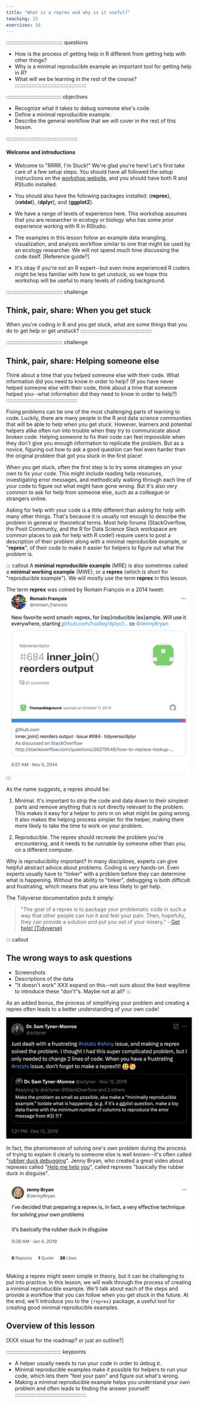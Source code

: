 ```yaml
---
title: "What is a reprex and why is it useful?"
teaching: 15
exercises: 10
---
```


:::::::::::::::::::::::::::::::::::::: questions 
- How is the process of getting help in R different from getting help with other things?
- Why is a minimal reproducible example an important tool for getting help in R?
- What will we be learning in the rest of the course?
::::::::::::::::::::::::::::::::::::::::::::::::

::::::::::::::::::::::::::::::::::::: objectives

- Recognize what it takes to debug someone else's code.
- Define a minimal reproducible example.
- Describe the general workflow that we will cover in the rest of this lesson.

::::::::::::::::::::::::::::::::::::::::::::::::

#### Welcome and introductions
- Welcome to "RRRR, I'm Stuck!" We're glad you're here! Let's first take care of a few setup steps. You should have all followed the setup instructions on the [workshop website](kaijagahm.github.io/R-help-reprexes/), and you should have both R and RStudio installed.
 
- You should also have the following packages installed: {**reprex**}, {**ratdat**}, {**dplyr**}, and {**ggplot2**}.

- We have a range of levels of experience here. This workshop assumes that you are researcher in ecology or biology who has some prior experience working with R in RStudio.

- The examples in this lesson follow an example data wrangling, visualization, and analysis workflow similar to one that might be used by an ecology researcher. We will not spend much time discussing the code itself. [Reference guide?]

- It's okay if you're not an R expert--but even more experienced R coders might be less familiar with how to get unstuck, so we hope this workshop will be useful to many levels of coding background.

:::::::::::::::::::::::::::::::::::::: challenge 
## Think, pair, share: When you get stuck

When you're coding in R and you get stuck, what are some things that you do to get help or get unstuck?
::::::::::::::::::::::::::::::::::::::::::::::::


:::::::::::::::::::::::::::::::::::::: challenge 
## Think, pair, share: Helping someone else

Think about a time that you helped someone else with their code. What information did you need to know in order to help?
(If you have never helped someone else with their code, think about a time that someone helped you--what information did they need to know in order to help?)
::::::::::::::::::::::::::::::::::::::::::::::::

Fixing problems can be one of the most challenging parts of learning to code. Luckily, there are many people in the R and data science communities that will be able to help when you get stuck. However, learners and potential helpers alike often run into trouble when they try to communicate about broken code. Helping someone to fix their code can feel impossible when they don't give you enough information to replicate the problem. But as a novice, figuring out how to ask a good question can feel even harder than the original problem that got you stuck in the first place!

When you get stuck, often the first step is to try some strategies on your own to fix your code. This might include reading help resources, investigating error messages, and methodically walking through each line of your code to figure out what might have gone wrong. But it's also very common to ask for help from someone else, such as a colleague or strangers online.

Asking for help with your code is a little different than asking for help with many other things. That's because it is usually not enough to describe the problem in general or theoretical terms. Most help forums (StackOverflow, the Posit Community, and the R for Data Science Slack workspace are common places to ask for help with R code!) require users to post a description of their problem along with a minimal reproducible example, or "**reprex**", of their code to make it easier for helpers to figure out what the problem is.

::: callout
A **minimal reproducible example** (MRE) is also sometimes called a **minimal working example** (MWE), or a **reprex** (which is short for "reproducible example"). We will mostly use the term **reprex** in this lesson.

The term **reprex** was coined by Romain François in a 2014 tweet:
![The origin of the term "reprex", as a word smash of "reproducible" and "example".](fig/romainfrancois.png)
:::

As the name suggests, a reprex should be:

1. Minimal. It's important to strip the code and data down to their simplest parts and remove anything that is not directly relevant to the problem. This makes it easy for a helper to zero in on what might be going wrong. It also makes the helping process simpler for the helper, making them more likely to take the time to work on your problem. 

2. Reproducible. The reprex should recreate the problem you're encountering, and it needs to be runnable by someone other than you, on a different computer.

Why is reproducibility important? In many disciplines, experts can give helpful abstract advice about problems. Coding is very hands-on. Even experts usually have to "tinker" with a problem before they can determine what is happening. Without the ability to "tinker", debugging is both difficult and frustrating, which means that you are less likely to get help.

The Tidyverse documentation puts it simply:

>"The goal of a reprex is to package your problematic code in such a way that other people can run it and feel your pain. Then, hopefully, they can provide a solution and put you out of your misery." - [Get help! (Tidyverse)](https://www.tidyverse.org/help/)

::: callout
## The wrong ways to ask questions
- Screenshots
- Descriptions of the data
- "It doesn't work"
XXX expand on this--not sure about the best way/time to introduce these "don't"s. Maybe not at all?
:::

As an added bonus, the process of simplifying your problem and creating a reprex often leads to a better understanding of your own code!

![A tweet from Dr. Sam Tyner-Monroe, describing her experience solving her own problem through the process of making a reprex (December 12, 2019)](fig/samtynermonroe.png)

In fact, the phenomenon of solving one's own problem during the process of trying to explain it clearly to someone else is well known--it's often called "[rubber duck debugging](https://en.wikipedia.org/wiki/Rubber_duck_debugging)". Jenny Bryan, who created a great video about reprexes called "[Help me help you](https://www.youtube.com/watch?v=5gqksthQ0cM&ab_channel=PositPBC)", called reprexes "basically the rubber duck in disguise".

![A tweet from Jenny Bryan comparing reprexes to rubber duck debugging (January 4, 2018)](fig/jennybryan.png)

Making a reprex might seem simple in theory, but it can be challenging to put into practice. In this lesson, we will walk through the process of creating a minimal reproducible example. We'll talk about each of the steps and provide a workflow that you can follow when you get stuck in the future. At the end, we'll introduce you to the `{reprex}` package, a useful tool for creating good minimal reproducible examples.

## Overview of this lesson
[XXX visual for the roadmap? or just an outline?]

::::::::::::::::::::::::::::::::::::: keypoints 
- A helper usually needs to run your code in order to debug it.
- Minimal reproducible examples make it possible for helpers to run your code, which lets them "feel your pain" and figure out what's wrong.
- Making a minimal reproducible example helps you understand your own problem and often leads to finding the answer yourself!
::::::::::::::::::::::::::::::::::::::::::::::::
